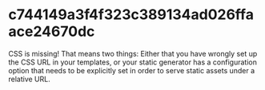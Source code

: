 # c744149a3f4f323c389134ad026ffaace24670dc
CSS is missing! That means two things: Either that you have wrongly set up the CSS URL in your templates, or your static generator has a configuration option that needs to be explicitly set in order to serve static assets under a relative URL.
